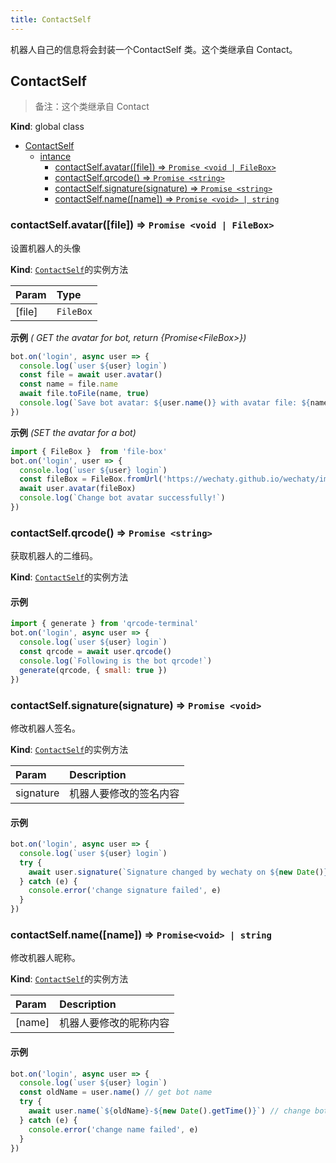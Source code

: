 ```yaml
---
title: ContactSelf
---
```


机器人自己的信息将会封装一个ContactSelf 类。这个类继承自 Contact。

## ContactSelf

> 备注：这个类继承自 Contact

**Kind**: global class

* [ContactSelf](contact-self.md#contactself)
  * [intance](contact-self.md#contactself)
    * [contactSelf.avatar\(\[file\]\) ⇒ `Promise <void | FileBox>`](contact-self.md#contactselfavatarfile-⇒-promise)
    * [contactSelf.qrcode\(\) ⇒ `Promise <string>`](contact-self.md#contactselfqrcode-⇒-promise)
    * [contactSelf.signature\(signature\) ⇒ `Promise <string>`](contact-self.md#contactselfsignaturesignature)
    * [contactSelf.name\(\[name\]\) ⇒ `Promise <void> | string`](contact-self.md#contactselfname-⇒-promisestring)

### contactSelf.avatar\(\[file\]\) ⇒ `Promise <void | FileBox>`

设置机器人的头像

**Kind**: [`ContactSelf`](contact-self.md#ContactSelf)的实例方法

| Param | Type |
| :--- | :--- |
| \[file\] | `FileBox` |

**示例** _\( GET the avatar for bot, return {Promise&lt;FileBox&gt;}\)_

```javascript
bot.on('login', async user => {
  console.log(`user ${user} login`)
  const file = await user.avatar()
  const name = file.name
  await file.toFile(name, true)
  console.log(`Save bot avatar: ${user.name()} with avatar file: ${name}`)
})
```

**示例** _\(SET the avatar for a bot\)_

```javascript
import { FileBox }  from 'file-box'
bot.on('login', user => {
  console.log(`user ${user} login`)
  const fileBox = FileBox.fromUrl('https://wechaty.github.io/wechaty/images/bot-qr-code.png')
  await user.avatar(fileBox)
  console.log(`Change bot avatar successfully!`)
})
```

### contactSelf.qrcode\(\) ⇒ `Promise <string>`

获取机器人的二维码。

**Kind**: [`ContactSelf`](contact-self.md#ContactSelf)的实例方法

#### 示例

```javascript
import { generate } from 'qrcode-terminal'
bot.on('login', async user => {
  console.log(`user ${user} login`)
  const qrcode = await user.qrcode()
  console.log(`Following is the bot qrcode!`)
  generate(qrcode, { small: true })
})
```

### contactSelf.signature\(signature\) ⇒ `Promise <void>`

修改机器人签名。

**Kind**: [`ContactSelf`](contact-self.md#ContactSelf)的实例方法

| Param | Description |
| :--- | :--- |
| signature | 机器人要修改的签名内容 |

#### 示例

```javascript
bot.on('login', async user => {
  console.log(`user ${user} login`)
  try {
    await user.signature(`Signature changed by wechaty on ${new Date()}`)
  } catch (e) {
    console.error('change signature failed', e)
  }
})
```

### contactSelf.name\(\[name\]\) ⇒ `Promise<void> | string`

修改机器人昵称。

**Kind**: [`ContactSelf`](contact-self.md#contactself)的实例方法

| Param | Description |
| :--- | :--- |
| \[name\] | 机器人要修改的昵称内容 |

#### 示例

```javascript
bot.on('login', async user => {
  console.log(`user ${user} login`)
  const oldName = user.name() // get bot name
  try {
    await user.name(`${oldName}-${new Date().getTime()}`) // change bot name
  } catch (e) {
    console.error('change name failed', e)
  }
})
```